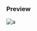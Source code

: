
### Preview
![a](https://github.com/Eazvy/UILibs/blob/main/Notifications/BocusLuke/download-1-3-245x300.png?raw=true)
